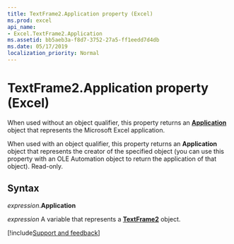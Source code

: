 ```yaml
---
title: TextFrame2.Application property (Excel)
ms.prod: excel
api_name:
- Excel.TextFrame2.Application
ms.assetid: bb5aeb3a-f8d7-3752-27a5-ff1eedd7d4db
ms.date: 05/17/2019
localization_priority: Normal
---
```



# TextFrame2.Application property (Excel)

When used without an object qualifier, this property returns an **[Application](Excel.Application(object).md)** object that represents the Microsoft Excel application. 

When used with an object qualifier, this property returns an **Application** object that represents the creator of the specified object (you can use this property with an OLE Automation object to return the application of that object). Read-only.


## Syntax

_expression_.**Application**

_expression_ A variable that represents a **[TextFrame2](Excel.TextFrame2.md)** object.




[!include[Support and feedback](~/includes/feedback-boilerplate.md)]